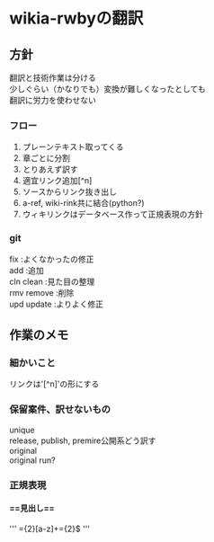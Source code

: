 # wikia-rwbyの翻訳


## 方針
翻訳と技術作業は分ける    
少しぐらい（かなりでも）変換が難しくなったとしても  
翻訳に労力を使わせない  

### フロー
1. プレーンテキスト取ってくる
1. 章ごとに分割
1. とりあえず訳す
1. 適宜リンク追加[^n]
1. ソースからリンク抜き出し
1. a-ref, wiki-rink共に結合(python?)
1. ウィキリンクはデータベース作って正規表現の方針

### git
fix :よくなかったの修正  
add :追加  
cln clean :見た目の整理  
rmv remove :削除  
upd update :よりよく修正  


## 作業のメモ

### 細かいこと
リンクは'[^n]'の形にする

### 保留案件、訳せないもの
unique  
release, publish, premire公開系どう訳す  
original  
original run?  

### 正規表現
#### ==見出し==
'''
={2}[a-z]+={2}$
'''
